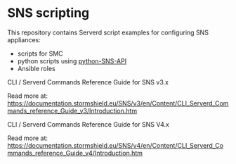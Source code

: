 # SNS scripting

This repository contains Serverd script examples for configuring SNS appliances:
- scripts for SMC
- python scripts using [python-SNS-API](https://github.com/stormshield/python-SNS-API)
- Ansible roles

CLI / Serverd Commands Reference Guide for SNS v3.x

Read more at: https://documentation.stormshield.eu/SNS/v3/en/Content/CLI_Serverd_Commands_reference_Guide_v3/Introduction.htm

CLI / Serverd Commands Reference Guide for SNS V4.x

Read more at: https://documentation.stormshield.eu/SNS/v4/en/Content/CLI_Serverd_Commands_reference_Guide_v4/Introduction.htm
